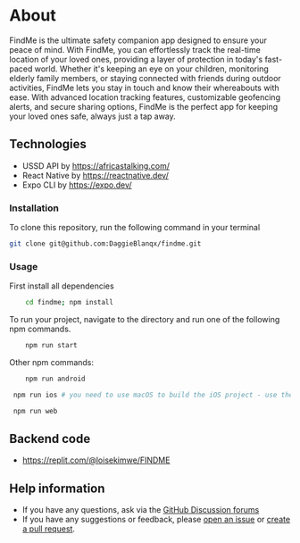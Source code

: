 # About

FindMe is the ultimate safety companion app designed to ensure your peace of mind. With FindMe, you can effortlessly track the real-time location of your loved ones, providing a layer of protection in today's fast-paced world. Whether it's keeping an eye on your children, monitoring elderly family members, or staying connected with friends during outdoor activities, FindMe lets you stay in touch and know their whereabouts with ease. With advanced location tracking features, customizable geofencing alerts, and secure sharing options, FindMe is the perfect app for keeping your loved ones safe, always just a tap away.


## Technologies
- USSD API by https://africastalking.com/
- React Native by https://reactnative.dev/
- Expo CLI by https://expo.dev/

### Installation
To clone this repository, run the following command in your terminal
```bash
git clone git@github.com:DaggieBlanqx/findme.git
```

### Usage

First install all dependencies
```bash
    cd findme; npm install
```

To run your project, navigate to the directory and run one of the following npm commands.


```bash
    npm run start
```

Other npm commands:

```bash
    npm run android
```

```bash
 npm run ios # you need to use macOS to build the iOS project - use the Expo app if you need to do iOS development without a Mac
 ```

```bash
 npm run web
 ```


## Backend code
- https://replit.com/@loisekimwe/FINDME

## Help information

-   If you have any questions, ask via the [GitHub Discussion forums](https://github.com/DaggieBlanqx/findme/discussions)
-   If you have any suggestions or feedback, please [open an issue](https://github.com/DaggieBlanqx/findme/issues) or [create a pull request](https://github.com/DaggieBlanqx/findme/pulls).

